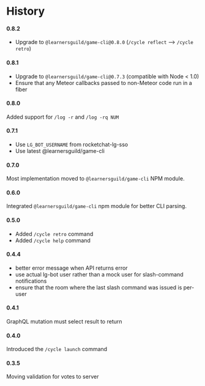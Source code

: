 # History

#### 0.8.2
- Upgrade to `@learnersguild/game-cli@0.8.0` (`/cycle reflect` --> `/cycle retro`)

#### 0.8.1
- Upgrade to `@learnersguild/game-cli@0.7.3` (compatible with Node < 1.0)
- Ensure that any Meteor callbacks passed to non-Meteor code run in a fiber

#### 0.8.0
Added support for `/log -r` and `/log -rq NUM`

#### 0.7.1
- Use `LG_BOT_USERNAME` from rocketchat-lg-sso
- Use latest @learnersguild/game-cli

#### 0.7.0
Most implementation moved to `@learnersguild/game-cli` NPM module.

#### 0.6.0
Integrated `@learnersguild/game-cli` npm module for better CLI parsing.

#### 0.5.0
- Added `/cycle retro` command
- Added `/cycle help` command

#### 0.4.4
- better error message when API returns error
- use actual lg-bot user rather than a mock user for slash-command notifications
- ensure that the room where the last slash command was issued is per-user

#### 0.4.1
GraphQL mutation must select result to return

#### 0.4.0
Introduced the `/cycle launch` command

#### 0.3.5
Moving validation for votes to server
